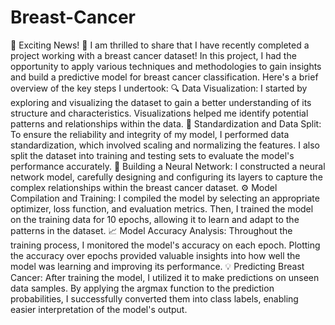 # Breast-Cancer
📢 Exciting News! 🎉
I am thrilled to share that I have recently completed a project working with a breast cancer dataset!
In this project, I had the opportunity to apply various techniques and methodologies to gain insights and build a predictive model for breast cancer classification. Here's a brief overview of the key steps I undertook:
🔍 Data Visualization: I started by exploring and visualizing the dataset to gain a better understanding of its structure and characteristics. Visualizations helped me identify potential patterns and relationships within the data.
📏 Standardization and Data Split: To ensure the reliability and integrity of my model, I performed data standardization, which involved scaling and normalizing the features. I also split the dataset into training and testing sets to evaluate the model's performance accurately.
🧠 Building a Neural Network: I constructed a neural network model, carefully designing and configuring its layers to capture the complex relationships within the breast cancer dataset.
⚙️ Model Compilation and Training: I compiled the model by selecting an appropriate optimizer, loss function, and evaluation metrics. Then, I trained the model on the training data for 10 epochs, allowing it to learn and adapt to the patterns in the dataset.
📈 Model Accuracy Analysis: Throughout the training process, I monitored the model's accuracy on each epoch. Plotting the accuracy over epochs provided valuable insights into how well the model was learning and improving its performance.
💡 Predicting Breast Cancer: After training the model, I utilized it to make predictions on unseen data samples. By applying the argmax function to the prediction probabilities, I successfully converted them into class labels, enabling easier interpretation of the model's output.
